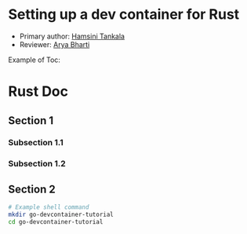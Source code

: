 # Setting up a dev container for Rust

* Primary author: [Hamsini Tankala](https://github.com/htankala)
* Reviewer: [Arya Bharti](https://github.com/abharti-cmd)

Example of Toc:

# Rust Doc

## Section 1
### Subsection 1.1
### Subsection 1.2

## Section 2

```bash
# Example shell command
mkdir go-devcontainer-tutorial
cd go-devcontainer-tutorial
